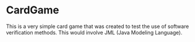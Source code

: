 # CardGame

This is a very simple card game that was created to test the use of software verification methods. This would involve JML (Java Modeling Language).
